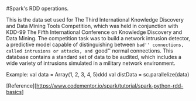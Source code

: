 
#Spark's RDD operations.

This is the data set used for The Third International Knowledge Discovery and Data Mining Tools Competition, which was held in conjunction with KDD-99 The Fifth International Conference on Knowledge Discovery and Data Mining. The competition task was to build a network intrusion detector, a predictive model capable of distinguishing between ``bad'' connections, called intrusions or attacks, and ``good'' normal connections. This database contains a standard set of data to be audited, which includes a wide variety of intrusions simulated in a military network environment.



Example:
  val data = Array(1, 2, 3, 4, 5)ddd
  val distData = sc.parallelize(data)

[Reference][https://www.codementor.io/spark/tutorial/spark-python-rdd-basics]
